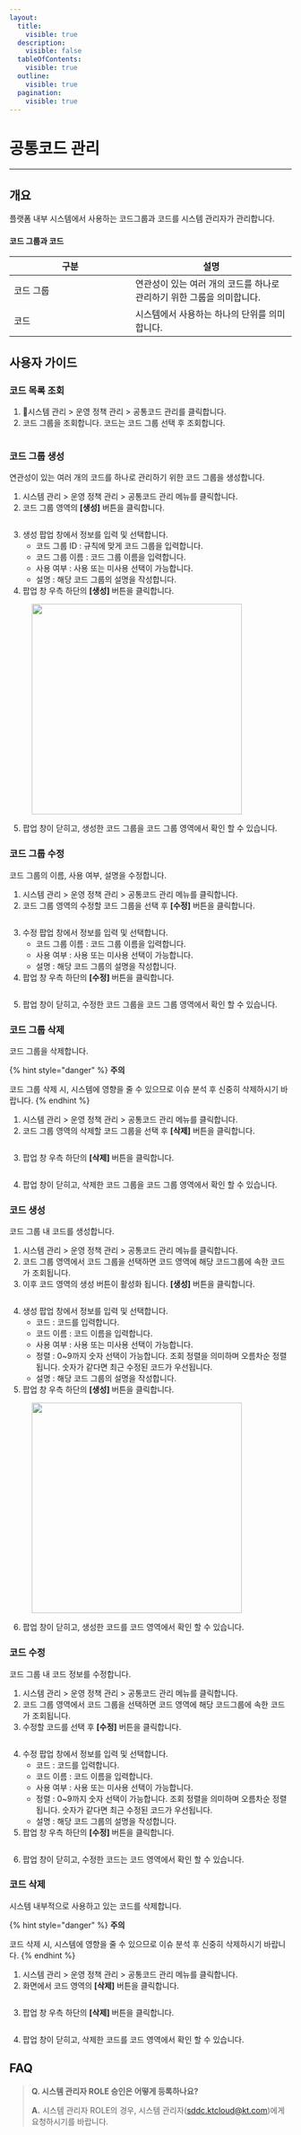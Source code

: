 ```yaml
---
layout:
  title:
    visible: true
  description:
    visible: false
  tableOfContents:
    visible: true
  outline:
    visible: true
  pagination:
    visible: true
---
```


# 공통코드 관리

***

## 개요

플랫폼 내부 시스템에서 사용하는 코드그룹과 코드를 시스템 관리자가 관리합니다.

#### 코드 그룹과 코드

<table><thead><tr><th width="201.09580838323353">구분</th><th>설명</th></tr></thead><tbody><tr><td>코드 그룹</td><td>연관성이 있는 여러 개의 코드를 하나로 관리하기 위한 그룹을 의미합니다.</td></tr><tr><td>코드</td><td>시스템에서 사용하는 하나의 단위를 의미합니다.</td></tr></tbody></table>

## 사용자 가이드

### 코드 목록 조회

1. 시스템 관리 > 운영 정책 관리 > 공통코드 관리를 클릭합니다.
2. 코드 그룹을 조회합니다. 코드는 코드 그룹 선택 후 조회합니다.

<figure><img src="../../.gitbook/assets/스크린샷 2024-02-01 오후 6.21.58.png" alt=""><figcaption></figcaption></figure>

### 코드 그룹 생성

연관성이 있는 여러 개의 코드를 하나로 관리하기 위한 코드 그룹을 생성합니다.

1. 시스템 관리 > 운영 정책 관리 > 공통코드 관리 메뉴를 클릭합니다.
2. 코드 그룹 영역의 **\[생성]** 버튼을 클릭합니다.

<figure><img src="../../.gitbook/assets/스크린샷 2024-02-01 오후 6.22.13.png" alt=""><figcaption></figcaption></figure>

3. 생성 팝업 창에서 정보를 입력 및 선택합니다.
   * 코드 그룹 ID : 규칙에 맞게 코드 그룹을 입력합니다.
   * 코드 그룹 이름 : 코드 그룹 이름을 입력합니다.
   * 사용 여부 : 사용 또는 미사용 선택이 가능합니다.
   * 설명 : 해당 코드 그룹의 설명을 작성합니다.
4. 팝업 창 우측 하단의 **\[생성]** 버튼을 클릭합니다.

<figure><img src="../../.gitbook/assets/image (281).png" alt="" width="375"><figcaption></figcaption></figure>

5. 팝업 창이 닫히고, 생성한 코드 그룹을 코드 그룹 영역에서 확인 할 수 있습니다.

### 코드 그룹 수정

코드 그룹의 이름, 사용 여부, 설명을 수정합니다.

1. 시스템 관리 > 운영 정책 관리 > 공통코드 관리 메뉴를 클릭합니다.
2. 코드 그룹 영역의 수정할 코드 그룹을 선택 후 **\[수정]** 버튼을 클릭합니다.

<figure><img src="../../.gitbook/assets/스크린샷 2024-02-01 오후 6.23.12.png" alt=""><figcaption></figcaption></figure>

3. 수정 팝업 창에서 정보를 입력 및 선택합니다.
   * 코드 그룹 이름 : 코드 그룹 이름을 입력합니다.
   * 사용 여부 : 사용 또는 미사용 선택이 가능합니다.
   * 설명 : 해당 코드 그룹의 설명을 작성합니다.
4. 팝업 창 우측 하단의 **\[수정]** 버튼을 클릭합니다.

<figure><img src="../../.gitbook/assets/스크린샷 2024-02-01 오후 6.30.02.png" alt=""><figcaption></figcaption></figure>

5. 팝업 창이 닫히고, 수정한 코드 그룹을 코드 그룹 영역에서 확인 할 수 있습니다.

### 코드 그룹 삭제

코드 그룹을 삭제합니다.

{% hint style="danger" %}
**주의**

코드 그룹 삭제 시, 시스템에 영향을 줄 수 있으므로 이슈 분석 후 신중히 삭제하시기 바랍니다.
{% endhint %}

1. 시스템 관리 > 운영 정책 관리 > 공통코드 관리 메뉴를 클릭합니다.
2. 코드 그룹 영역의 삭제할 코드 그룹을 선택 후 **\[삭제]** 버튼을 클릭합니다.

<figure><img src="../../.gitbook/assets/스크린샷 2024-02-01 오후 6.23.37.png" alt=""><figcaption></figcaption></figure>

3. 팝업 창 우측 하단의 **\[삭제]** 버튼을 클릭합니다.

<figure><img src="../../.gitbook/assets/스크린샷 2024-02-01 오후 6.30.12.png" alt=""><figcaption></figcaption></figure>

4. 팝업 창이 닫히고, 삭제한 코드 그룹을 코드 그룹 영역에서 확인 할 수 있습니다.

### 코드 생성

코드 그룹 내 코드를 생성합니다.

1. 시스템 관리 > 운영 정책 관리 > 공통코드 관리 메뉴를 클릭합니다.
2. 코드 그룹 영역에서 코드 그룹을 선택하면 코드 영역에 해당 코드그룹에 속한 코드가 조회됩니다.
3. 이후 코드 영역의 생성 버튼이 활성화 됩니다. **\[생성]** 버튼을 클릭합니다.

<figure><img src="../../.gitbook/assets/스크린샷 2024-02-01 오후 6.22.48.png" alt=""><figcaption></figcaption></figure>



4. 생성 팝업 창에서 정보를 입력 및 선택합니다.
   * 코드 : 코드를 입력합니다.
   * 코드 이름 : 코드 이름을 입력합니다.
   * 사용 여부 : 사용 또는 미사용 선택이 가능합니다.
   * 정렬 : 0\~9까지 숫자 선택이 가능합니다. 조회 정렬을 의미하며 오름차순 정렬됩니다. 숫자가 같다면 최근 수정된 코드가 우선됩니다.
   * 설명 : 해당 코드 그룹의 설명을 작성합니다.
5. 팝업 창 우측 하단의 **\[생성]** 버튼을 클릭합니다.

<figure><img src="../../.gitbook/assets/image (287).png" alt="" width="375"><figcaption></figcaption></figure>

6. 팝업 창이 닫히고, 생성한 코드를 코드 영역에서 확인 할 수 있습니다.

### 코드 수정

코드 그룹 내 코드 정보를 수정합니다.

1. 시스템 관리 > 운영 정책 관리 > 공통코드 관리 메뉴를 클릭합니다.
2. 코드 그룹 영역에서 코드 그룹을 선택하면 코드 영역에 해당 코드그룹에 속한 코드가 조회됩니다.
3. 수정할 코드를 선택 후 **\[수정]** 버튼을 클릭합니다.

<figure><img src="../../.gitbook/assets/스크린샷 2024-02-01 오후 6.24.12.png" alt=""><figcaption></figcaption></figure>

4. 수정 팝업 창에서 정보를 입력 및 선택합니다.
   * 코드 : 코드를 입력합니다.
   * 코드 이름 : 코드 이름을 입력합니다.
   * 사용 여부 : 사용 또는 미사용 선택이 가능합니다.
   * 정렬 : 0\~9까지 숫자 선택이 가능합니다. 조회 정렬을 의미하며 오름차순 정렬됩니다. 숫자가 같다면 최근 수정된 코드가 우선됩니다.
   * 설명 : 해당 코드 그룹의 설명을 작성합니다.
5. 팝업 창 우측 하단의 **\[수정]** 버튼을 클릭합니다.

<figure><img src="../../.gitbook/assets/스크린샷 2024-02-01 오후 6.30.28.png" alt=""><figcaption></figcaption></figure>

6. 팝업 창이 닫히고, 수정한 코드는 코드 영역에서 확인 할 수 있습니다.

### 코드 삭제

시스템 내부적으로 사용하고 있는 코드를 삭제합니다.

{% hint style="danger" %}
**주의**

코드 삭제 시, 시스템에 영향을 줄 수 있으므로 이슈 분석 후 신중히 삭제하시기 바랍니다.
{% endhint %}

1. 시스템 관리 > 운영 정책 관리 > 공통코드 관리 메뉴를 클릭합니다.
2. 화면에서 코드 영역의 **\[삭제]** 버튼을 클릭합니다.

<figure><img src="../../.gitbook/assets/스크린샷 2024-02-01 오후 6.24.27.png" alt=""><figcaption></figcaption></figure>

3. 팝업 창 우측 하단의 **\[삭제]** 버튼을 클릭합니다.

<figure><img src="../../.gitbook/assets/스크린샷 2024-02-01 오후 6.30.38.png" alt=""><figcaption></figcaption></figure>

4. 팝업 창이 닫히고, 삭제한 코드를 코드 영역에서 확인 할 수 있습니다.

## FAQ

> **Q. 시스템 관리자 ROLE 승인은 어떻게 등록하나요?**
>
> **A.** 시스템 관리자 ROLE의 경우, 시스템 관리자(sddc.ktcloud@kt.com)에게 요청하시기를 바랍니다.

